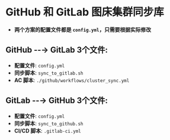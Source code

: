 # GitHub 和 GitLab 图床集群同步库

- **两个方案的配置文件都是 `config.yml`，只需要根据实际修改**

## GitHub --→ GitLab 3个文件: 
- **配置文件**: `config.yml`
- **同步脚本**: `sync_to_gitlab.sh`
- **AC 脚本**: `./github/workflows/cluster_sync.yml`

## GitLab --→ GitHub 3个文件: 
- **配置文件**: `config.yml`
- **同步脚本**: `sync_to_github.sh`
- **CI/CD 脚本**: `.gitlab-ci.yml`